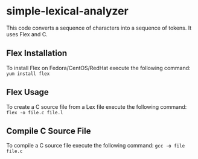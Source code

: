 # simple-lexical-analyzer
This code converts a sequence of characters into a sequence of tokens. It uses Flex and C.

## Flex Installation
To install Flex on Fedora/CentOS/RedHat execute the following command:
 ```yum install flex```

## Flex Usage
To create a C source file from a Lex file execute the following command:
 ```flex -o file.c file.l```

## Compile C Source File
To compile a C source file execute the following command:
 ```gcc -o file file.c```
